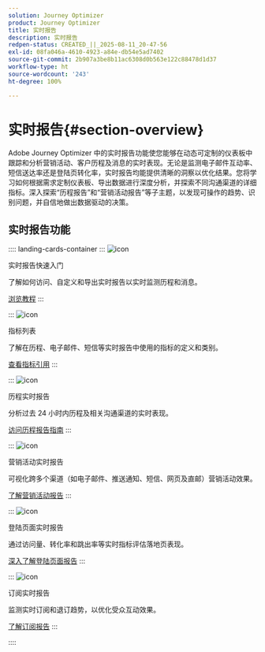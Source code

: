 ```yaml
---
solution: Journey Optimizer
product: Journey Optimizer
title: 实时报告
description: 实时报告
redpen-status: CREATED_||_2025-08-11_20-47-56
exl-id: 08fa046a-4610-4923-a84e-db54e5ad7402
source-git-commit: 2b907a3be8b11ac6308d0b563e122c88478d1d37
workflow-type: ht
source-wordcount: '243'
ht-degree: 100%

---
```


# 实时报告{#section-overview}

Adobe Journey Optimizer 中的实时报告功能使您能够在动态可定制的仪表板中跟踪和分析营销活动、客户历程及消息的实时表现。无论是监测电子邮件互动率、短信送达率还是登陆页转化率，实时报告均能提供清晰的洞察以优化结果。您将学习如何根据需求定制仪表板、导出数据进行深度分析，并探索不同沟通渠道的详细指标。深入探索“历程报告”和“营销活动报告”等子主题，以发现可操作的趋势、识别问题，并自信地做出数据驱动的决策。

## 实时报告功能

:::: landing-cards-container
:::
![icon](https://cdn.experienceleague.adobe.com/icons/circle-play.svg?lang=zh-Hans)

实时报告快速入门

了解如何访问、自定义和导出实时报告以实时监测历程和消息。

[浏览教程](../using/reports/live-report.md)
:::

:::
![icon](https://cdn.experienceleague.adobe.com/icons/list-check.svg?lang=zh-Hans)

指标列表

了解在历程、电子邮件、短信等实时报告中使用的指标的定义和类别。

[查看指标引用](../using/reports/live-report-components.md)
:::

:::
![icon](https://cdn.experienceleague.adobe.com/icons/chart-line.svg?lang=zh-Hans)

历程实时报告

分析过去 24 小时内历程及相关沟通渠道的实时表现。

[访问历程报告指南](../using/reports/journey-live-report.md)
:::

:::
![icon](https://cdn.experienceleague.adobe.com/icons/chart-line.svg?lang=zh-Hans)

营销活动实时报告

可视化跨多个渠道（如电子邮件、推送通知、短信、网页及直邮）营销活动效果。

[了解营销活动报告](../using/reports/campaign-live-report.md)
:::

:::
![icon](https://cdn.experienceleague.adobe.com/icons/chart-line.svg?lang=zh-Hans)

登陆页面实时报告

通过访问量、转化率和跳出率等实时指标评估落地页表现。

[深入了解登陆页面报告](../using/reports/lp-report-live.md)
:::

:::
![icon](https://cdn.experienceleague.adobe.com/icons/chart-line.svg?lang=zh-Hans)

订阅实时报告

监测实时订阅和退订趋势，以优化受众互动效果。

[了解订阅报告](../using/reports/subscription-report-live.md)
:::

::::

